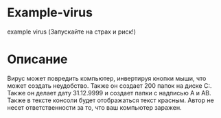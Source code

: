 # Example-virus
example virus (Запускайте на страх и риск!)
# Описание
Вирус может повредить компьютер, инвертируя кнопки мыши, что может создать неудобство. Также он создает 200 папок на диске C:. Также он делает дату 31.12.9999 и создает папки с надписью A и AB. Также в тексте консоли будет отображаться текст красным.
Автор не несет ответственности за то, что ваш компьютер заражен.
